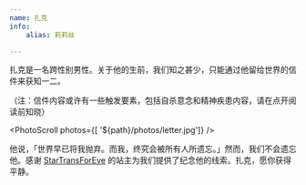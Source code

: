 ```yaml
---
name: 扎克
info:
    alias: 莉莉丝

---
```


扎克是一名跨性别男性。关于他的生前，我们知之甚少，只能通过他留给世界的信件来获知一二。

（注：信件内容或许有一些触发要素，包括自杀意念和精神疾患内容，请在点开阅读前知晓）

<PhotoScroll photos={[ '${path}/photos/letter.jpg']} />

他说，「世界早已将我抛弃。而我，终究会被所有人所遗忘。」然而，我们不会遗忘他。感谢 [StarTransForEve](https://startransforeve.com/) 的站主为我们提供了纪念他的线索。扎克，愿你获得平静。
